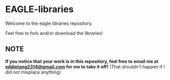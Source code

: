 # EAGLE-libraries
Welcome to the eagle libraries repository.

Feel free to fork and/or download the libraries!

## NOTE
**If you notice that your work is in this repository, feel free to email me at eddietang2314@gmail.com for me to take it off!** (That shouldn't happen if I did not misplace anything)
